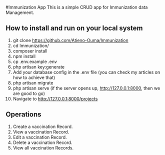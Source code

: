 #Immunization App
This is a simple CRUD app for  Immunization data Management.
## How to install and run on your local system
1. git clone https://github.com/Atieno-Ouma/Immunization
2. cd Immunization/
3. composer install
4. npm install
5. cp .env.example .env
6. php artisan key:generate
7. Add your database config in the .env file (you can check my articles on how to achieve that)
8. php artisan migrate
9. php artisan serve (if the server opens up, http://127.0.0.1:8000,  then we are good to go)
10. Navigate to http://127.0.0.1:8000/projects


## Operations
1. Create a vaccination Record.
2. View a vaccination Record.
3. Edit a vaccination Record.
4. Delete a vaccination Record.
5. View all  vaccination Records.